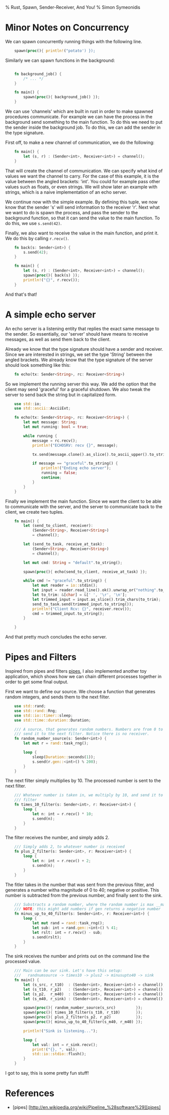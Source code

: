 % Rust, Spawn, Sender-Receiver, And You!
% Simon Symeonidis
# Minor Notes on Concurrency

We can spawn concurrently running things with the following line.

~~~~rust
    spawn(proc(){ println!("potato') });
~~~~

Similarly we can spawn functions in the background:

~~~~rust

    fn background_job() {
        /* ... */
    }

    fn main() {
        spawn(proc(){ background_job() });
    }

~~~~

We can use 'channels' which are built in rust in order to make spawned
procedures communicate. For example we can have the process in the background
send something to the main function. To do this we need to put the sender inside
the background job. To do this, we can add the sender in the type signature.

First off, to make a new channel of communication, we do the following:

~~~~rust
    fn main() {
        let (s, r) : (Sender<int>, Receiver<int>) = channel();
    }
~~~~

That will create the channel of communication. We can specify what kind of
values we want the channel to carry. For the case of this example, it is the
value between the angled brackets: 'int'. You could for example pass other
values such as floats, or even strings. We will show later an example with
strings, which is a naive implementation of an echo server.


We continue now with the simple example. By defining this tuple, we now know
that the sender 's' will send information to the receiver 'r'. Next what we want
to do is spawn the process, and pass the sender to the background function, so
that it can send the value to the main function. To do this, we use `s.send(42)`.

Finally, we also want to receive the value in the main function, and print it.
We do this by calling `r.recv()`.

~~~~rust
    fn back(s: Sender<int>) {
        s.send(42);
    }

    fn main() {
        let (s, r) : (Sender<int>, Receiver<int>) = channel();
        spawn(proc(){ back(s) });
        println!("{}", r.recv());
    }
~~~~

And that's that!

# A simple echo server

An echo server is a listening entity that replies the exact same message to the
sender. So essentially, our 'server' should have means to receive messages, as
well as send them back to the client.

Already we know that the type signature should have a sender and receiver. Since
we are interested in strings, we set the type 'String' between the angled
brackets. We already know that the type signature of the server should look
something like this:

~~~~rust
    fn echo(tx: Sender<String>, rc: Receiver<String>)
~~~~

So we implement the running server this way. We add the option that the client
may send 'graceful' for a graceful shutdown. We also tweak the server to send
back the string but in capitalized form.

~~~~rust
    use std::io;
    use std::ascii::AsciiExt;

    fn echo(tx: Sender<String>, rc: Receiver<String>) {
        let mut message: String;
        let mut running: bool = true;

        while running {
            message = rc.recv();
            println!("ECHOSRV: recv {}", message);

            tx.send(message.clone().as_slice().to_ascii_upper().to_string());

            if message == "graceful".to_string() {
                println!("Ending echo server");
                running = false;
                continue;
            }
        }
    }
~~~~

Finally we implement the main function. Since we want the client to be able to
communicate with the server, and the server to communicate back to the client,
we create two tuples.

~~~~rust
    fn main() {
        let (send_to_client, receiver):
            (Sender<String>, Receiver<String>)
            = channel();

        let (send_to_task, receive_at_task):
            (Sender<String>, Receiver<String>)
            = channel();

        let mut cmd: String = "default".to_string();

        spawn(proc(){ echo(send_to_client, receive_at_task) });

        while cmd != "graceful".to_string() {
            let mut reader = io::stdin();
            let input = reader.read_line().ok().unwrap_or("nothing".to_string());
            let to_trim: &[char] = &[' ', '\r', '\n'];
            let trimmed_input = input.as_slice().trim_chars(to_trim);
            send_to_task.send(trimmed_input.to_string());
            println!("Client Rcv: {}", receiver.recv());
            cmd = trimmed_input.to_string();
        }

    }
~~~~

And that pretty much concludes the echo server.

# Pipes and Filters

Inspired from pipes and filters [pipes], I also implemented another toy
application, which shows how we can chain different processes together in order
to get some final output.

First we want to define our source. We choose a function that generates random
integers, and sends them to the next filter.

~~~~rust
    use std::rand;
    use std::rand::Rng;
    use std::io::timer::sleep;
    use std::time::duration::Duration;

    /// A source, that generates random numbers. Numbers are from 0 to 100, and
    /// send it to the next filter. Notice there is no receiver.
    fn random_number_source(s: Sender<int>) {
        let mut r = rand::task_rng();

        loop {
            sleep(Duration::seconds(1));
            s.send(r.gen::<int>() % 200);
        }
    }
~~~~

The next filter simply multiplies by 10. The processed number is sent to the
next filter.

~~~~rust
    /// Whatever number is taken in, we multiply by 10, and send it to the next
    /// filter
    fn times_10_filter(s: Sender<int>, r: Receiver<int>) {
        loop {
            let n: int = r.recv() * 10;
            s.send(n);
        }
    }
~~~~

The filter receives the number, and simply adds 2.

~~~~rust
    /// Simply adds 2, to whatever number is received
    fn plus_2_filter(s: Sender<int>, r: Receiver<int>) {
        loop {
            let n: int = r.recv() + 2;
            s.send(n);
        }
    }
~~~~

The fitler takes in the number that was sent from the previous filter, and
generates a number witha magnitude of 0 to 40; negative or positive. This number
is subtracted from the previous number, and finally sent to the sink.

~~~~rust
    /// Substracts a random number, where the random number is max __magnitude__ of 40.
    /// NOTE: this might add numbers if gen returns a negative number
    fn minus_up_to_40_filter(s: Sender<int>, r: Receiver<int>) {
        loop {
            let mut rand = rand::task_rng();
            let sub: int = rand.gen::<int>() % 41;
            let rslt: int = r.recv() - sub;
            s.send(rslt);
        }
    }
~~~~

The sink receives the number and prints out on the command line the processed
value.

~~~~rust
    /// Main can be our sink. Let's have this setup:
    ///   randnumsource -> times10 -> plus2 -> minusupto40 -> sink
    fn main() {
        let (s_src, r_t10)  : (Sender<int>, Receiver<int>) = channel();
        let (s_t10, r_p2)   : (Sender<int>, Receiver<int>) = channel();
        let (s_p2,  r_m40)  : (Sender<int>, Receiver<int>) = channel();
        let (s_m40, r_sink) : (Sender<int>, Receiver<int>) = channel();

        spawn(proc(){ random_number_source(s_src)         });
        spawn(proc(){ times_10_filter(s_t10, r_t10)       });
        spawn(proc(){ plus_2_filter(s_p2, r_p2)           });
        spawn(proc(){ minus_up_to_40_filter(s_m40, r_m40) });

        println!("Sink is listening...");

        loop {
            let val: int = r_sink.recv();
            print!("{}, ", val);
            std::io::stdio::flush();
        }
    }
~~~~

I got to say, this is some pretty fun stuff!

# References

- \[pipes\] [http://en.wikipedia.org/wiki/Pipeline_%28software%29][pipes]

[pipes]: http://en.wikipedia.org/wiki/Pipeline_%28software%29
